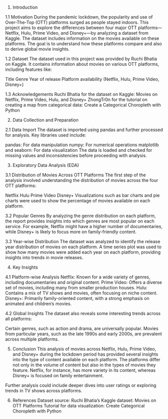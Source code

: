 1. Introduction

1.1 Motivation
During the pandemic lockdown, the popularity and use of Over-The-Top (OTT) platforms surged as people stayed indoors. This project aims to explore the differences between four major OTT platforms—Netflix, Hulu, Prime Video, and Disney+—by analyzing a dataset from Kaggle. The dataset includes information on the movies available on these platforms. The goal is to understand how these platforms compare and also to derive global movie insights.

1.2 Dataset
The dataset used in this project was provided by Ruchi Bhatia on Kaggle. It contains information about movies on various OTT platforms, including features like:

Title
Genre
Year of release
Platform availability (Netflix, Hulu, Prime Video, Disney+)

1.3 Acknowledgements
Ruchi Bhatia for the dataset on Kaggle: Movies on Netflix, Prime Video, Hulu, and Disney+
ZhongTr0n for the tutorial on creating a map from categorical data: Create a Categorical Choropleth with Python


2. Data Collection and Preparation

2.1 Data Import
The dataset is imported using pandas and further processed for analysis. Key libraries used include:

pandas: For data manipulation
numpy: For numerical operations
matplotlib and seaborn: For data visualization
The data is loaded and checked for missing values and inconsistencies before proceeding with analysis.


3. Exploratory Data Analysis (EDA)

3.1 Distribution of Movies Across OTT Platforms
The first step of the analysis involved understanding the distribution of movies across the four OTT platforms:

Netflix
Hulu
Prime Video
Disney+
Visualizations such as bar charts and pie charts were used to show the percentage of movies available on each platform.

3.2 Popular Genres
By analyzing the genre distribution on each platform, the report provides insights into which genres are most popular on each service. For example, Netflix might have a higher number of documentaries, while Disney+ is likely to focus more on family-friendly content.

3.3 Year-wise Distribution
The dataset was analyzed to identify the release year distribution of movies on each platform. A time series plot was used to show how many movies were added each year on each platform, providing insights into trends in movie releases.


4. Key Insights

4.1 Platform-wise Analysis
Netflix: Known for a wide variety of genres, including documentaries and original content.
Prime Video: Offers a diverse set of movies, including many from smaller production houses.
Hulu: Contains a mix of TV shows and movies, often focusing on niche content.
Disney+: Primarily family-oriented content, with a strong emphasis on animated and children’s movies.

4.2 Global Insights
The dataset also reveals some interesting trends across all platforms:

Certain genres, such as action and drama, are universally popular.
Movies from particular years, such as the late 1990s and early 2000s, are prevalent across multiple platforms.


5. Conclusion
This analysis of movies across Netflix, Hulu, Prime Video, and Disney+ during the lockdown period has provided several insights into the type of content available on each platform. The platforms differ not only in the volume of content but also in the types of movies they feature. Netflix, for instance, has more variety in its content, whereas Disney+ is focused on family entertainment.

Further analysis could include deeper dives into user ratings or exploring trends in TV shows across platforms.


6. References
Dataset source: Ruchi Bhatia’s Kaggle dataset: Movies on OTT Platforms
Tutorial for data visualization: Create Categorical Choropleth with Python

